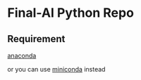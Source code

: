 # Final-AI Python Repo

## Requirement

[anaconda](https://docs.anaconda.com/anaconda/install/index.html)

or you can use [miniconda](https://docs.conda.io/en/latest/miniconda.html) instead

